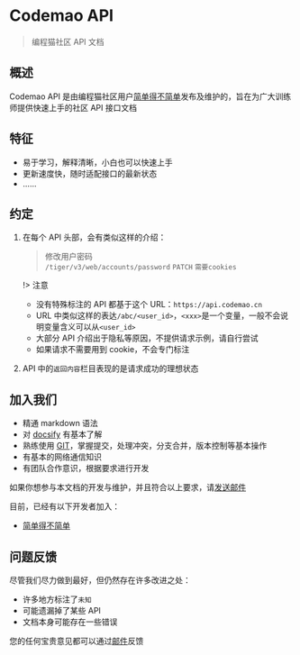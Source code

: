 # Codemao API

> 编程猫社区 API 文档

## 概述

Codemao API 是由编程猫社区用户[简单得不简单](https://shequ.codemao.cn/user/2776410)发布及维护的，旨在为广大训练师提供快速上手的社区 API 接口文档

## 特征

- 易于学习，解释清晰，小白也可以快速上手
- 更新速度快，随时适配接口的最新状态
- ......

## 约定

1. 在每个 API 头部，会有类似这样的介绍：

   > 修改用户密码  
   > `/tiger/v3/web/accounts/password` `PATCH` `需要cookies`

   !> 注意

   - 没有特殊标注的 API 都基于这个 URL：`https://api.codemao.cn`
   - URL 中类似这样的表达`/abc/<user_id>`，`<xxx>`是一个变量，一般不会说明变量含义可以从`<user_id>`
   - 大部分 API 介绍出于隐私等原因，不提供请求示例，请自行尝试
   - 如果请求不需要用到 cookie，不会专门标注

2. API 中的`返回内容`栏目表现的是请求成功的理想状态

## 加入我们

- 精通 markdown 语法
- 对 [docsify](https://docsify.js.org/#/zh-cn/) 有基本了解
- 熟练使用 [GIT](https://www.liaoxuefeng.com/wiki/896043488029600)，掌握提交，处理冲突，分支合并，版本控制等基本操作
- 有基本的网络通信知识
- 有团队合作意识，根据要求进行开发

如果你想参与本文档的开发与维护，并且符合以上要求，请[发送邮件](mailto:admin@jddbjd.top)

目前，已经有以下开发者加入：

- [简单得不简单](https://shequ.codemao.cn/user/2776410)

## 问题反馈

尽管我们尽力做到最好，但仍然存在许多改进之处：

- 许多地方标注了`未知`
- 可能遗漏掉了某些 API
- 文档本身可能存在一些错误

您的任何宝贵意见都可以通过[邮件](mailto:admin@jddbjd.top)反馈
